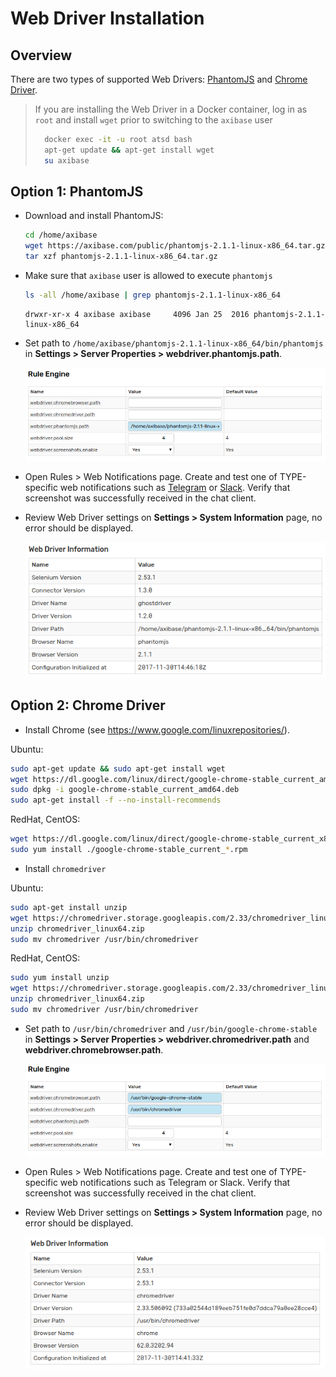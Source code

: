 # Web Driver Installation

## Overview

There are two types of supported Web Drivers: [PhantomJS](http://phantomjs.org/) and [Chrome Driver](https://sites.google.com/a/chromium.org/chromedriver/).

> If you are installing the Web Driver in a Docker container, log in as `root` and install `wget` prior to switching to the `axibase` user
>
> ```bash
>   docker exec -it -u root atsd bash
>   apt-get update && apt-get install wget
>   su axibase
> ```

## Option 1: PhantomJS

* Download and install PhantomJS:

    ```bash
    cd /home/axibase
    wget https://axibase.com/public/phantomjs-2.1.1-linux-x86_64.tar.gz
    tar xzf phantomjs-2.1.1-linux-x86_64.tar.gz
    ```

* Make sure that `axibase` user is allowed to execute `phantomjs`

    ```bash
    ls -all /home/axibase | grep phantomjs-2.1.1-linux-x86_64
    ```

    ```
    drwxr-xr-x 4 axibase axibase     4096 Jan 25  2016 phantomjs-2.1.1-linux-x86_64
    ```

* Set path to `/home/axibase/phantomjs-2.1.1-linux-x86_64/bin/phantomjs` in **Settings > Server Properties > webdriver.phantomjs.path**.

    ![](images/webdriver.phantomjs.path.png)
    
* Open Rules > Web Notifications page. Create and test one of TYPE-specific web notifications such as [Telegram](telegram.md) or [Slack](slack.md). Verify that screenshot was successfully received in the chat client.
    
* Review Web Driver settings on **Settings > System Information** page, no error should be displayed.

    ![](images/webdriver-settings_1.png)


## Option 2: Chrome Driver

* Install Chrome (see https://www.google.com/linuxrepositories/).

Ubuntu:

```bash
sudo apt-get update && sudo apt-get install wget
wget https://dl.google.com/linux/direct/google-chrome-stable_current_amd64.deb
sudo dpkg -i google-chrome-stable_current_amd64.deb
sudo apt-get install -f --no-install-recommends
```

RedHat, CentOS:

```bash
wget https://dl.google.com/linux/direct/google-chrome-stable_current_x86_64.rpm
sudo yum install ./google-chrome-stable_current_*.rpm
```

* Install `chromedriver`

Ubuntu:

```bash
sudo apt-get install unzip
wget https://chromedriver.storage.googleapis.com/2.33/chromedriver_linux64.zip
unzip chromedriver_linux64.zip
sudo mv chromedriver /usr/bin/chromedriver
```

RedHat, CentOS:

```bash
sudo yum install unzip
wget https://chromedriver.storage.googleapis.com/2.33/chromedriver_linux64.zip
unzip chromedriver_linux64.zip
sudo mv chromedriver /usr/bin/chromedriver
```
* Set path to `/usr/bin/chromedriver` and `/usr/bin/google-chrome-stable` in **Settings > Server Properties > webdriver.chromedriver.path** and **webdriver.chromebrowser.path**.

    ![](images/webdriver-google.png)

* Open Rules > Web Notifications page. Create and test one of TYPE-specific web notifications such as Telegram or Slack. Verify that screenshot was successfully received in the chat client.

* Review Web Driver settings on **Settings > System Information** page, no error should be displayed.

    ![](images/webdriver-settings_2.png)
